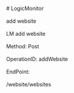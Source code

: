 <br>#     LogicMonitor</br>
<br>add website</br>
<br>LM add website</br>
<br>Method: Post</br>
<br>OperationID: addWebsite</br>
<br>EndPoint:</br>
<br>/website/websites</br>
